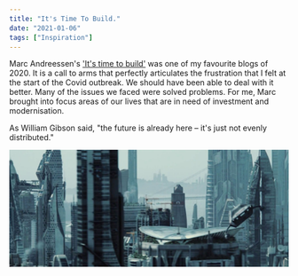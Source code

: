 ```yaml
---
title: "It's Time To Build."
date: "2021-01-06"
tags: ["Inspiration"]
---
```


Marc Andreessen's ['It's time to build'](https://youtu.be/Unzc731iCUY) was one of my favourite blogs of 2020. It is a call to arms that perfectly articulates the frustration that I felt at the start of the Covid outbreak. We should have been able to deal with it better. Many of the issues we faced were solved problems. For me, Marc brought into focus areas of our lives that are in need of investment and modernisation.

As William Gibson said, "the future is already here – it's just not evenly distributed."

![Star Trek San Fran](images/starTrekSanFran.jpg)
